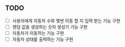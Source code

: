 ## TODO
- [ ] 사용자에게 자동차 수와 몇번 이동 할 지 입력 받는 기능 구현
- [ ] 랜덤 값을 생성하는 숫자 생성기 기능 구현
- [ ] 자동차가 이동하는 기능 구현
- [ ] 자동차 상태를 출력하는 기능 구현